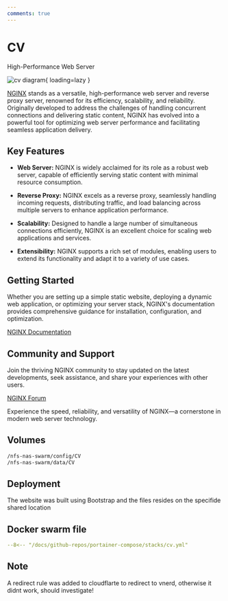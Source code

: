 ```yaml
---
comments: true
---
```


# CV

High-Performance Web Server

![cv diagram](/assets/diagrams/cv.png){ loading=lazy }

[NGINX](https://nginx.org/) stands as a versatile, high-performance web server and reverse proxy server, renowned for its efficiency, scalability, and reliability. Originally developed to address the challenges of handling concurrent connections and delivering static content, NGINX has evolved into a powerful tool for optimizing web server performance and facilitating seamless application delivery.

## Key Features

- **Web Server:** NGINX is widely acclaimed for its role as a robust web server, capable of efficiently serving static content with minimal resource consumption.

- **Reverse Proxy:** NGINX excels as a reverse proxy, seamlessly handling incoming requests, distributing traffic, and load balancing across multiple servers to enhance application performance.

- **Scalability:** Designed to handle a large number of simultaneous connections efficiently, NGINX is an excellent choice for scaling web applications and services.

- **Extensibility:** NGINX supports a rich set of modules, enabling users to extend its functionality and adapt it to a variety of use cases.

## Getting Started

Whether you are setting up a simple static website, deploying a dynamic web application, or optimizing your server stack, NGINX's documentation provides comprehensive guidance for installation, configuration, and optimization.

[NGINX Documentation](https://nginx.org/en/docs/)

## Community and Support

Join the thriving NGINX community to stay updated on the latest developments, seek assistance, and share your experiences with other users.

[NGINX Forum](https://forum.nginx.org/)

Experience the speed, reliability, and versatility of NGINX—a cornerstone in modern web server technology.

## Volumes
```bash
/nfs-nas-swarm/config/CV
/nfs-nas-swarm/data/CV
```

## Deployment
The website was built using Bootstrap and the files resides on the specifide shared location

## Docker swarm file
``` yaml linenums="1" 
--8<-- "/docs/github-repos/portainer-compose/stacks/cv.yml"
```

## Note
A redirect rule was added to cloudflarte to redirect to vnerd, otherwise it didnt work, should investigate!
